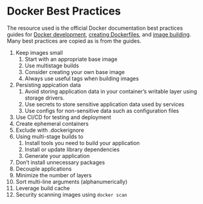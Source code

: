 # Docker Best Practices

The resource used is the official Docker documentation best practices guides for [Docker development](https://docs.docker.com/develop/dev-best-practices/), [creating Dockerfiles](https://docs.docker.com/develop/develop-images/dockerfile_best-practices/), and [image building](https://docs.docker.com/get-started/09_image_best/). Many best practices are copied as is from the guides.

1. Keep images small
    1. Start with an appropriate base image
    1. Use multistage builds
    1. Consider creating your own base image
    1. Always use useful tags when building images
1. Persisting appication data
    1. Avoid storing application data in your container’s writable layer using storage drivers.
    1. Use secrets to store sensitive application data used by services
    1. Use configs for non-sensitive data such as configuration files
1. Use CI/CD for testing and deployment
1. Create ephemeral containers
1. Exclude with .dockerignore
1. Using multi-stage builds to
    1. Install tools you need to build your application
    1. Install or update library dependencies
    1. Generate your application
1. Don’t install unnecessary packages
1. Decouple applications
1. Minimize the number of layers
1. Sort multi-line arguments (alphanumerically)
1. Leverage build cache
1. Security scanning images using `docker scan`

